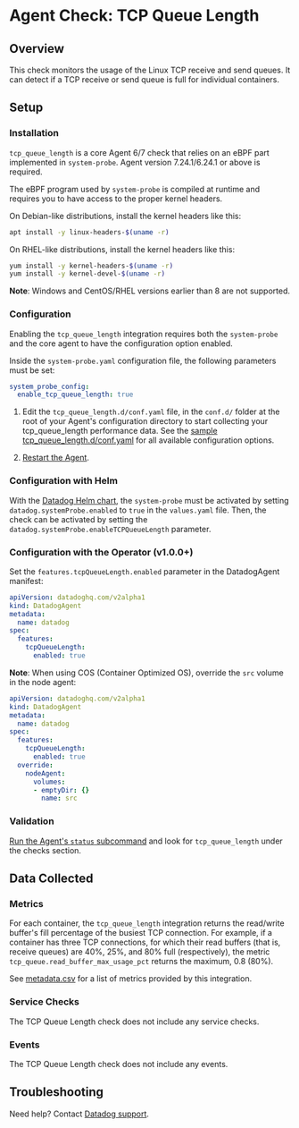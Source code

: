 # Agent Check: TCP Queue Length

## Overview

This check monitors the usage of the Linux TCP receive and send queues. It can detect if a TCP receive or send queue is full for individual containers.

## Setup

### Installation

`tcp_queue_length` is a core Agent 6/7 check that relies on an eBPF part implemented in `system-probe`. Agent version 7.24.1/6.24.1 or above is required.

The eBPF program used by `system-probe` is compiled at runtime and requires you to have access to the proper kernel headers.

On Debian-like distributions, install the kernel headers like this:
```sh
apt install -y linux-headers-$(uname -r)
```

On RHEL-like distributions, install the kernel headers like this:
```sh
yum install -y kernel-headers-$(uname -r)
yum install -y kernel-devel-$(uname -r)
```

**Note**: Windows and CentOS/RHEL versions earlier than 8 are not supported.

### Configuration

Enabling the `tcp_queue_length` integration requires both the `system-probe` and the core agent to have the configuration option enabled.

Inside the `system-probe.yaml` configuration file, the following parameters must be set:
```yaml
system_probe_config:
  enable_tcp_queue_length: true
```

1. Edit the `tcp_queue_length.d/conf.yaml` file, in the `conf.d/` folder at the root of your
   Agent's configuration directory to start collecting your tcp_queue_length performance data.
   See the [sample tcp_queue_length.d/conf.yaml][1] for all available configuration options.

2. [Restart the Agent][2].


### Configuration with Helm

With the [Datadog Helm chart][3], the `system-probe` must be activated by setting `datadog.systemProbe.enabled` to `true` in the `values.yaml` file.
Then, the check can be activated by setting the `datadog.systemProbe.enableTCPQueueLength` parameter.

### Configuration with the Operator (v1.0.0+)

Set the `features.tcpQueueLength.enabled` parameter in the DatadogAgent manifest:
```yaml
apiVersion: datadoghq.com/v2alpha1
kind: DatadogAgent
metadata:
  name: datadog
spec:
  features:
    tcpQueueLength:
      enabled: true
```

**Note**: When using COS (Container Optimized OS), override the `src` volume in the node agent:
```yaml
apiVersion: datadoghq.com/v2alpha1
kind: DatadogAgent
metadata:
  name: datadog
spec:
  features:
    tcpQueueLength:
      enabled: true
  override:
    nodeAgent:
      volumes: 
      - emptyDir: {}
        name: src
```

### Validation

[Run the Agent's `status` subcommand][2] and look for `tcp_queue_length` under the checks section.

## Data Collected

### Metrics

For each container, the `tcp_queue_length` integration returns the read/write buffer's fill percentage of the busiest TCP connection. For example, if a container has three TCP connections, for which their read buffers (that is, receive queues) are 40%, 25%, and 80% full (respectively), the metric `tcp_queue.read_buffer_max_usage_pct` returns the maximum, 0.8 (80%).

See [metadata.csv][4] for a list of metrics provided by this integration.

### Service Checks

The TCP Queue Length check does not include any service checks.

### Events

The TCP Queue Length check does not include any events.

## Troubleshooting

Need help? Contact [Datadog support][5].

[1]: https://github.com/DataDog/datadog-agent/blob/master/cmd/agent/dist/conf.d/tcp_queue_length.d/conf.yaml.example
[2]: https://docs.datadoghq.com/agent/guide/agent-commands/#start-stop-and-restart-the-agent
[3]: https://github.com/helm/charts/tree/master/stable/datadog
[4]: https://github.com/DataDog/integrations-core/blob/master/tcp_queue_length/metadata.csv
[5]: https://docs.datadoghq.com/help/

